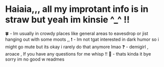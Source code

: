 # Haiaia,,, all my improtant info is in straw but yeah im kinsie ^_^ !!
🍀 - Im usually in crowdy places like general areas to eavesdrop or jist hanging out with some moots ,,
❗ - Im not tgat interested in dark humor so i might go mute but its okay i rarely do that anymore lmao
❓ - demigirl , aroace , If you have any questions for me whisp !!
🔆 - thats kinda it bye sorry im no good w readmes
